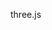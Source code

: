 <!--
 * @Description:
 * @Version: 2.0
 * @Author: yangsen
 * @Date: 2022-02-20 16:17:28
 * @LastEditors: yangsen
 * @LastEditTime: 2022-02-20 16:17:29
-->

three.js
